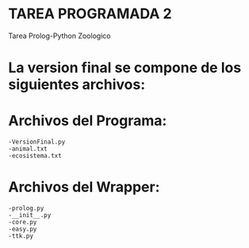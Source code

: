 TAREA PROGRAMADA 2
==========
Tarea Prolog-Python Zoologico

La version final se compone de los siguientes archivos:
==========
Archivos del Programa:
==========
	-VersionFinal.py
	-animal.txt
	-ecosistema.txt
Archivos del Wrapper:
==========
	-prolog.py
	-__init__.py
	-core.py
	-easy.py
	-ttk.py